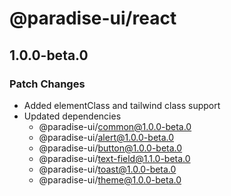 # @paradise-ui/react

## 1.0.0-beta.0

### Patch Changes

- Added elementClass and tailwind class support
- Updated dependencies
  - @paradise-ui/common@1.0.0-beta.0
  - @paradise-ui/alert@1.0.0-beta.0
  - @paradise-ui/button@1.0.0-beta.0
  - @paradise-ui/text-field@1.1.0-beta.0
  - @paradise-ui/toast@1.0.0-beta.0
  - @paradise-ui/theme@1.0.0-beta.0
